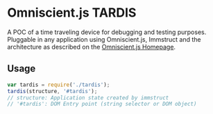 # Omniscient.js TARDIS

A POC of a time traveling device for debugging and testing purposes. Pluggable in any application
using Omniscient.js, Immstruct and the architecture as described on the [Omniscient.js Homepage](http://omniscientjs.github.io/guides/01-simpler-ui-reasoning-with-unidirectional/).

## Usage

```js
var tardis = require('./tardis');
tardis(structure, '#tardis');
// structure: Application state created by immstruct
// '#tardis': DOM Entry point (string selector or DOM object)
```
